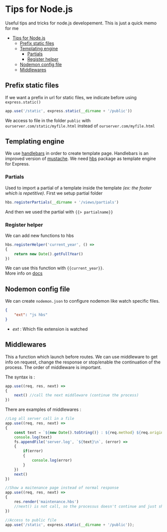 Tips for Node.js
================

Useful tips and tricks for node.js developement.
This is just a quick memo for me

- [Tips for Node.js](#tips-for-nodejs)
    - [Prefix static files](#prefix-static-files)
    - [Templating engine](#templating-engine)
        - [Partials](#partials)
        - [Register helper](#register-helper)
    - [Nodemon config file](#nodemon-config-file)
    - [Middlewares](#middlewares)

## Prefix static files

If we want a prefix in url for static files, we indicate before using `express.static()`

```javascript
app.use('/static', express.static(__dirname + '/public'))
```

We access to file in the folder `public` with `ourserver.com/static/myfile.html` instead of `ourserver.com/myfile.html`

## Templating engine

We use [handlebars](http://handlebarsjs.com/) in order to create template page. Handlebars is an improved version of [mustache](http://mustache.github.io/). We need [hbs](https://www.npmjs.com/package/hbs) package as template engine for Express.

### Partials

Used to import a partial of a template inside the template *(ex: the footer which is repetitive)*.
First we setup partial folder

```javascript
hbs.registerPartials(__dirname + '/views/partials')
```

And then we used the partial with `{{> partialname}}`

### Register helper

We can add new functions to hbs

```javascript
hbs.registerHelper('current_year', () =>
{
    return new Date().getFullYear()
})
```

We can use this function with `{{current_year}}`.   
More info on [docs](http://handlebarsjs.com/)

## Nodemon config file

We can create `nodemon.json` to configure nodemon like watch specific files.

```JSON
{
    "ext": "js hbs"
}
```

*  *ext* : Which file extension is watched

## Middlewares

This a function which launch before routes. We can use middleware to get info on request, change the response or stop/enable the continuation of the process. The order of middleware is important.

The syntax is :

```javascript
app.use((req, res, next) =>
{
    next() //call the next middleware (continue the process)
})
```

There are examples of middlewares : 

```javascript
//Log all server call in a file
app.use((req, res, next) =>
{
    const text = `${new Date().toString()} : ${req.method} ${req.originalUrl}`
    console.log(text)
    fs.appendFile('server.log', `${text}\n`, (error) =>
    {
        if(error)
        {
            console.log(error)
        }
    })
    next()
})

//Show a maitenance page instead of normal response
app.use((req, res, next) =>
{
    res.render('maintenance.hbs')
    //next() is not call, so the processus doesn't continue and just show maitenance page
})

//Access to public file
app.use('/static', express.static(__dirname + '/public'));
```